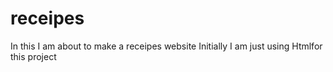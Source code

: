 # receipes

In this I am about to make a receipes website
Initially I am just using Htmlfor this project 